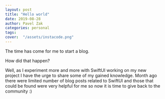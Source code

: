 ```yaml
---
layout: post
title: "Hello world"
date: 2019-08-28
author: Pavel Zak
categories: personal
tags:	
cover:  "/assets/instacode.png"
---
```


The time has come for me to start a blog. 

How did that happen?

Well, as I experiment more and more with SwiftUI working on my new project I have the urge to share some of my gained knowledge. Month ago there were limited number of blog posts related to SwiftUI and those that could be found were very helpful for me so now it is time to give back to the community :)